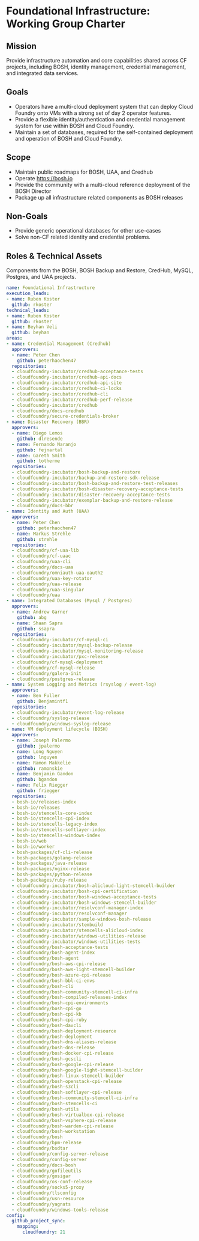 # Foundational Infrastructure: Working Group Charter

## Mission

Provide infrastructure automation and core capabilities shared across CF projects, including BOSH, identity management, credential management, and integrated data services.


## Goals

* Operators have a multi-cloud deployment system that can deploy Cloud Foundry onto VMs with a strong 
  set of day 2 operator features.
* Provide a flexible identity/authentication and credential management system for use within BOSH and Cloud Foundry.
* Maintain a set of databases, required for the self-contained deployment and operation of BOSH and Cloud Foundry. 

## Scope

* Maintain public roadmaps for BOSH, UAA, and Credhub
* Operate https://bosh.io
* Provide the community with a multi-cloud reference deployment of the BOSH Director
* Package up all infrastructure related components as BOSH releases 

## Non-Goals

* Provide generic operational databases for other use-cases
* Solve non-CF related identity and credential problems.

## Roles & Technical Assets

Components from the BOSH, BOSH Backup and Restore, CredHub, MySQL, Postgres, and UAA projects.

```yaml
name: Foundational Infrastructure
execution_leads:
- name: Ruben Koster
  github: rkoster
technical_leads:
- name: Ruben Koster
  github: rkoster
- name: Beyhan Veli
  github: beyhan
areas:
- name: Credential Management (Credhub)
  approvers:
  - name: Peter Chen
    github: peterhaochen47
  repositories:
  - cloudfoundry-incubator/credhub-acceptance-tests
  - cloudfoundry-incubator/credhub-api-docs
  - cloudfoundry-incubator/credhub-api-site
  - cloudfoundry-incubator/credhub-ci-locks
  - cloudfoundry-incubator/credhub-cli
  - cloudfoundry-incubator/credhub-perf-release
  - cloudfoundry-incubator/credhub
  - cloudfoundry/docs-credhub
  - cloudfoundry/secure-credentials-broker
- name: Disaster Recovery (BBR)
  approvers:
  - name: Diego Lemos
    github: dlresende
  - name: Fernando Naranjo
    github: fejnartal
  - name: Gareth Smith 
    github: totherme
  repositories:
  - cloudfoundry-incubator/bosh-backup-and-restore
  - cloudfoundry-incubator/backup-and-restore-sdk-release
  - cloudfoundry-incubator/bosh-backup-and-restore-test-releases
  - cloudfoundry-incubator/bosh-disaster-recovery-acceptance-tests
  - cloudfoundry-incubator/disaster-recovery-acceptance-tests
  - cloudfoundry-incubator/exemplar-backup-and-restore-release
  - cloudfoundry/docs-bbr
- name: Identity and Auth (UAA)
  approvers:
  - name: Peter Chen 
    github: peterhaochen47
  - name: Markus Strehle
    github: strehle
  repositories:
  - cloudfoundry/cf-uaa-lib
  - cloudfoundry/cf-uaac
  - cloudfoundry/uaa-cli
  - cloudfoundry/docs-uaa
  - cloudfoundry/omniauth-uaa-oauth2
  - cloudfoundry/uaa-key-rotator
  - cloudfoundry/uaa-release
  - cloudfoundry/uaa-singular
  - cloudfoundry/uaa
- name: Integrated Databases (Mysql / Postgres)
  approvers:
  - name: Andrew Garner 
    github: abg
  - name: Shaan Sapra
    github: ssapra
  repositories:
  - cloudfoundry-incubator/cf-mysql-ci
  - cloudfoundry-incubator/mysql-backup-release
  - cloudfoundry-incubator/mysql-monitoring-release
  - cloudfoundry-incubator/pxc-release
  - cloudfoundry/cf-mysql-deployment
  - cloudfoundry/cf-mysql-release
  - cloudfoundry/galera-init
  - cloudfoundry/postgres-release
- name: System Logging and Metrics (rsyslog / event-log)
  approvers:
  - name: Ben Fuller
    github: Benjamintf1
  repositories:
  - cloudfoundry-incubator/event-log-release
  - cloudfoundry/syslog-release
  - cloudfoundry/windows-syslog-release
- name: VM deployment lifecycle (BOSH)
  approvers:
  - name: Joseph Palermo
    github: jpalermo
  - name: Long Nguyen
    github: lnguyen
  - name: Ramon Makkelie
    github: ramonskie
  - name: Benjamin Gandon 
    github: bgandon
  - name: Felix Riegger
    github: friegger
  repositories:
  - bosh-io/releases-index
  - bosh-io/releases
  - bosh-io/stemcells-core-index
  - bosh-io/stemcells-cpi-index
  - bosh-io/stemcells-legacy-index
  - bosh-io/stemcells-softlayer-index
  - bosh-io/stemcells-windows-index
  - bosh-io/web
  - bosh-io/worker
  - bosh-packages/cf-cli-release
  - bosh-packages/golang-release
  - bosh-packages/java-release
  - bosh-packages/nginx-release
  - bosh-packages/python-release
  - bosh-packages/ruby-release
  - cloudfoundry-incubator/bosh-alicloud-light-stemcell-builder
  - cloudfoundry-incubator/bosh-cpi-certification
  - cloudfoundry-incubator/bosh-windows-acceptance-tests
  - cloudfoundry-incubator/bosh-windows-stemcell-builder
  - cloudfoundry-incubator/resolvconf-manager-index
  - cloudfoundry-incubator/resolvconf-manager
  - cloudfoundry-incubator/sample-windows-bosh-release
  - cloudfoundry-incubator/stembuild
  - cloudfoundry-incubator/stemcells-alicloud-index
  - cloudfoundry-incubator/windows-utilities-release
  - cloudfoundry-incubator/windows-utilities-tests
  - cloudfoundry/bosh-acceptance-tests
  - cloudfoundry/bosh-agent-index
  - cloudfoundry/bosh-agent
  - cloudfoundry/bosh-aws-cpi-release
  - cloudfoundry/bosh-aws-light-stemcell-builder
  - cloudfoundry/bosh-azure-cpi-release
  - cloudfoundry/bosh-bbl-ci-envs
  - cloudfoundry/bosh-cli
  - cloudfoundry/bosh-community-stemcell-ci-infra
  - cloudfoundry/bosh-compiled-releases-index
  - cloudfoundry/bosh-cpi-environments
  - cloudfoundry/bosh-cpi-go
  - cloudfoundry/bosh-cpi-kb
  - cloudfoundry/bosh-cpi-ruby
  - cloudfoundry/bosh-davcli
  - cloudfoundry/bosh-deployment-resource
  - cloudfoundry/bosh-deployment
  - cloudfoundry/bosh-dns-aliases-release
  - cloudfoundry/bosh-dns-release
  - cloudfoundry/bosh-docker-cpi-release
  - cloudfoundry/bosh-gcscli
  - cloudfoundry/bosh-google-cpi-release
  - cloudfoundry/bosh-google-light-stemcell-builder
  - cloudfoundry/bosh-linux-stemcell-builder
  - cloudfoundry/bosh-openstack-cpi-release
  - cloudfoundry/bosh-s3cli
  - cloudfoundry/bosh-softlayer-cpi-release
  - cloudfoundry/bosh-community-stemcell-ci-infra
  - cloudfoundry/bosh-stemcells-ci
  - cloudfoundry/bosh-utils
  - cloudfoundry/bosh-virtualbox-cpi-release
  - cloudfoundry/bosh-vsphere-cpi-release
  - cloudfoundry/bosh-warden-cpi-release
  - cloudfoundry/bosh-workstation
  - cloudfoundry/bosh
  - cloudfoundry/bpm-release
  - cloudfoundry/bsdtar
  - cloudfoundry/config-server-release
  - cloudfoundry/config-server
  - cloudfoundry/docs-bosh
  - cloudfoundry/gofileutils
  - cloudfoundry/gosigar
  - cloudfoundry/os-conf-release
  - cloudfoundry/socks5-proxy
  - cloudfoundry/tlsconfig
  - cloudfoundry/usn-resource
  - cloudfoundry/yagnats
  - cloudfoundry/windows-tools-release
config:
  github_project_sync:
    mapping:
      cloudfoundry: 21
```
